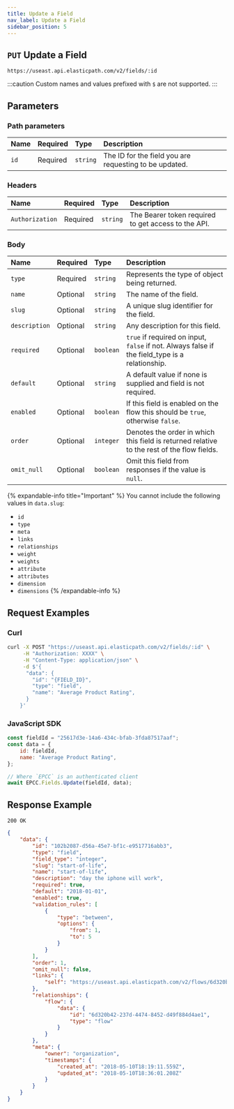 ```yaml
---
title: Update a Field
nav_label: Update a Field
sidebar_position: 5
---
```


## `PUT` Update a Field

```http
https://useast.api.elasticpath.com/v2/fields/:id
```

:::caution
Custom names and values prefixed with `$` are not supported.
:::

## Parameters

### Path parameters

| Name | Required | Type     | Description                                     |
|:-----|:---------|:---------|:------------------------------------------------|
| `id` | Required | `string` | The ID for the field you are requesting to be updated. |

### Headers

| Name            | Required | Type     | Description                          |
|:----------------|:---------|:---------|:-------------------------------------|
| `Authorization` | Required | `string` | The Bearer token required to get access to the API. |

### Body

| Name          | Required | Type      | Description                           |
|:--------------|:---------|:----------|:--------------------------------------|
| `type`        | Required | `string`  | Represents the type of object being returned. |
| `name`        | Optional | `string`  | The name of the field.                |
| `slug`        | Optional | `string`  | A unique slug identifier for the field. |
| `description` | Optional | `string`  | Any description for this field.       |
| `required`    | Optional | `boolean` | `true` if required on input, `false` if not. Always false if the field_type is a relationship. |
| `default`     | Optional | `string`  | A default value if none is supplied and field is not required. |
| `enabled`     | Optional | `boolean` | If this field is enabled on the flow this should be `true`, otherwise `false`. |
| `order`       | Optional | `integer` | Denotes the order in which this field is returned relative to the rest of the flow fields. |
| `omit_null`   | Optional | `boolean` | Omit this field from responses if the value is `null`. |

{% expandable-info title="Important" %}
You cannot include the following  values in `data.slug`:

- `id`
- `type`
- `meta`
- `links`
- `relationships`
- `weight`
- `weights`
- `attribute`
- `attributes`
- `dimension`
- `dimensions`
{% /expandable-info %}

## Request Examples

### Curl

```bash
curl -X POST "https://useast.api.elasticpath.com/v2/fields/:id" \
     -H "Authorization: XXXX" \
     -H "Content-Type: application/json" \
     -d $'{
      "data": {
        "id": "{FIELD_ID}",
        "type": "field",
        "name": "Average Product Rating",
      }
    }'
```

### JavaScript SDK

```javascript
const fieldId = "25617d3e-14a6-434c-bfab-3fda87517aaf";
const data = {
    id: fieldId,
    name: "Average Product Rating",
};

// Where `EPCC` is an authenticated client
await EPCC.Fields.Update(fieldId, data);
```

## Response Example

`200 OK`

```json
{
    "data": {
        "id": "102b2087-d56a-45e7-bf1c-e9517716abb3",
        "type": "field",
        "field_type": "integer",
        "slug": "start-of-life",
        "name": "start-of-life",
        "description": "day the iphone will work",
        "required": true,
        "default": "2018-01-01",
        "enabled": true,
        "validation_rules": [
            {
                "type": "between",
                "options": {
                    "from": 1,
                    "to": 5
                }
            }
        ],
        "order": 1,
        "omit_null": false,
        "links": {
            "self": "https://useast.api.elasticpath.com/v2/flows/6d320b42-237d-4474-8452-d49f884d4ae1/fields/102b2087-d56a-45e7-bf1c-e9517716abb3"
        },
        "relationships": {
            "flow": {
                "data": {
                    "id": "6d320b42-237d-4474-8452-d49f884d4ae1",
                    "type": "flow"
                }
            }
        },
        "meta": {
            "owner": "organization",
            "timestamps": {
                "created_at": "2018-05-10T18:19:11.559Z",
                "updated_at": "2018-05-10T18:36:01.208Z"
            }
        }
    }
}
```
